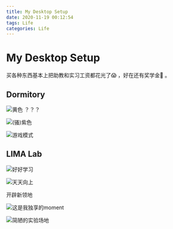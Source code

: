 ```yaml
---
title: My Desktop Setup
date: 2020-11-19 00:12:54
tags: Life
categories: Life
---
```


# My Desktop Setup

买各种东西基本上把助教和实习工资都花光了😱 ，好在还有奖学金🤣 。

## Dormitory

![黄色 ？？？](Dorm1.png)

![(骚)紫色](Dorm2.png)

![游戏模式](Dorm3.png)

<!-- ![全是屏幕](Dorm4.png) -->

## LIMA Lab

![好好学习](Lab2.png)

![天天向上](Lab1.png)

开辟新领地

![这是我独享的moment](Lab2_3.JPG)

![简陋的实验场地](Lab2_1.JPG)